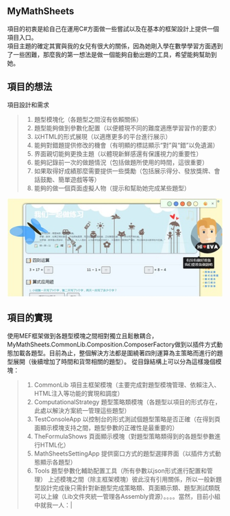 ## MyMathSheets
項目的初衷是給自己在運用C#方面做一些嘗試以及在基本的框架設計上提供一個項目入口。<br/>
項目主題的確定其實與我的女兒有很大的關係，因為她剛入學在數學學習方面遇到了一些困難，那麼我的第一想法是做一個能夠自動出題的工具，希望能夠幫助到她。<br/>

## 項目的想法
項目設計和需求<br/>
>1. 題型模塊化（各題型之間沒有依賴關係）
>2. 題型能夠做到參數化配置（以便體現不同的難度適應學習習作的要求）
>3. 以HTML的形式展現（以適應更多的平台進行展示）
>4. 能夠對錯題提供修改的機會（有明顯的標誌顯示“對”與“錯”以免遺漏）
>5. 界面親切能夠更換主題（以體現新鮮感還有保護視力的重要性）
>6. 能夠記錄前一次的做題情況（包括做題所使用的時間，這很重要）
>7. 如果取得好成績那麼需要提供一些獎勵（包括展示得分、發放獎牌、會話鼓勵、簡單遊戲等等）
>8. 能夠的做一個頁面虛擬人物（提示和幫助她完成某些題型）

![MyMathSheets](https://github.com/TonyZhangshi81/MyMathSheets/blob/master/Read/help01.jpg)

## 項目的實現
使用MEF框架做到各題型模塊之間相對獨立且鬆散耦合，MyMathSheets.CommonLib.Composition.ComposerFactory做到以插件方式動態加載各題型。目前為止，整個解決方法都是圍繞著四則運算為主策略而進行的題型展開（後續增加了時間和貨幣相關的題型）。
從目錄結構上可以分為這樣幾個模塊：
>1. CommonLib 項目主框架模塊（主要完成對題型模塊管理、依賴注入、HTML注入等功能的實現和調度）
>2. ComputationalStrategy 題型策略類模塊（各題型以項目的形式存在，此處以解決方案統一管理這些題型）
>3. TestConsoleApp 以控制台的形式測試個題型策略是否正確（在得到頁面顯示模塊支持之間，題型參數的正確性是最重要的）
>4. TheFormulaShows 頁面顯示模塊（對題型策略類得到的各題型參數進行HTML化）
>5. MathSheetsSettingApp 提供窗口方式的題型選擇界面（以插件方式動態顯示各題型）
>6. Tools 題型參數化輔助配置工具（所有參數以json形式進行配置和管理）
上述模塊之間（除主框架模塊）彼此沒有引用關係，所以一般新題型設計完成後只需針對新題型完成策略類、頁面顯示類、題型測試類既可以上線（Lib文件夾統一管理各Assembly資源）。。。。當然，目前小組中就我一人：|




